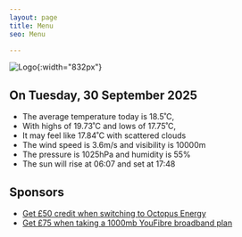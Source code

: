 ```yaml
---
layout: page
title: Menu
seo: Menu

---
```


![Logo](/images/logo.jpg){:width="832px"}

<!-- weather_marker starts -->
## On Tuesday, 30 September 2025

- The average temperature today is 18.5˚C,
- With highs of 19.73˚C and lows of 17.75˚C,
- It may feel like 17.84˚C with scattered clouds
- The wind speed is 3.6m/s and visibility is 10000m
- The pressure is 1025hPa and humidity is 55%
- The sun will rise at 06:07 and set at 17:48

<!-- weather_marker ends -->

## Sponsors

- [Get £50 credit when switching to Octopus Energy](https://bit.ly/3oD1nnS)
- [Get £75 when taking a 1000mb YouFibre broadband plan](https://aklam.io/91zWhU?)
